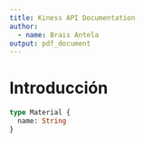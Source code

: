 ```yaml
---
title: Kiness API Documentation
author:
  - name: Brais Antela
output: pdf_document
---
```


# Introducción

```graphql
type Material {
  name: String
}
```
